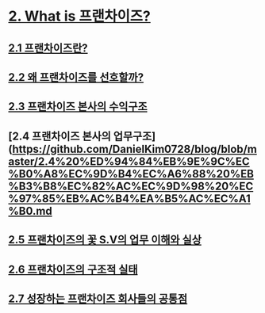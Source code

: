 # [2. What is 프랜차이즈?](https://github.com/DanielKim0728/blog/blob/master/2.%20What%20is%20%ED%94%84%EB%9E%9C%EC%B0%A8%EC%9D%B4%EC%A6%88%3F%20.md)

## [2.1 프랜차이즈란?](https://github.com/DanielKim0728/blog/blob/master/2.1%20%ED%94%84%EB%9E%9C%EC%B0%A8%EC%9D%B4%EC%A6%88%EB%9E%80%3F%20.md)

## [2.2 왜 프랜차이즈를 선호할까?](https://github.com/DanielKim0728/blog/blob/master/2.2%20%EC%99%9C%20%ED%94%84%EB%9E%9C%EC%B0%A8%EC%9D%B4%EC%A6%88%EB%A5%BC%20%EC%84%A0%ED%98%B8%ED%95%A0%EA%B9%8C%3F.md)

## [2.3 프랜차이즈 본사의 수익구조](https://github.com/DanielKim0728/blog/blob/master/2.3%20%ED%94%84%EB%9E%9C%EC%B0%A8%EC%9D%B4%EC%A6%88%20%EB%B3%B8%EC%82%AC%EC%9D%98%20%EC%88%98%EC%9D%B5%EA%B5%AC%EC%A1%B0.md)

## [2.4 프랜차이즈 본사의 업무구조](https://github.com/DanielKim0728/blog/blob/master/2.4%20%ED%94%84%EB%9E%9C%EC%B0%A8%EC%9D%B4%EC%A6%88%20%EB%B3%B8%EC%82%AC%EC%9D%98%20%EC%97%85%EB%AC%B4%EA%B5%AC%EC%A1%B0.md

## [2.5 프랜차이즈의 꽃 S.V의 업무 이해와 실상](https://github.com/DanielKim0728/blog/blob/master/2.5%20%ED%94%84%EB%9E%9C%EC%B0%A8%EC%9D%B4%EC%A6%88%EC%9D%98%20%EA%BD%83%20S.V%EC%9D%98%20%EC%97%85%EB%AC%B4%20%EC%9D%B4%ED%95%B4%EC%99%80%20%EC%8B%A4%EC%83%81.md)

## [2.6 프랜차이즈의 구조적 실태](https://github.com/DanielKim0728/blog/blob/master/2.6%20%ED%94%84%EB%9E%9C%EC%B0%A8%EC%9D%B4%EC%A6%88%EC%9D%98%20%EA%B5%AC%EC%A1%B0%EC%A0%81%20%EC%8B%A4%ED%83%9C.md)

## [2.7 성장하는 프랜차이즈 회사들의 공통점](https://github.com/DanielKim0728/blog/blob/master/2.7%20%EC%84%B1%EC%9E%A5%ED%95%98%EB%8A%94%20%ED%94%84%EB%9E%9C%EC%B0%A8%EC%9D%B4%EC%A6%88%20%ED%9A%8C%EC%82%AC%EB%93%A4%EC%9D%98%20%EA%B3%B5%ED%86%B5%EC%A0%90.md) 
